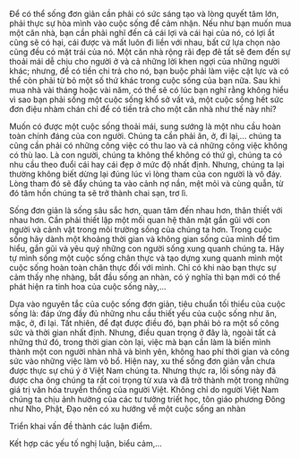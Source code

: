 Để có thể sống đơn giản cần phải có sức sáng tạo và lòng quyết tâm lớn, phải thực sự hòa mình vào cuộc sống để cảm nhận. Nếu như bạn muốn mua một căn nhà, bạn cần phải nghĩ đến cả cái lợi và cái hại của nó, có lợi ắt cũng sẽ có hại, cái được và mất luôn đi liền với nhau, bất cứ lựa chọn nào cũng đều có mặt trái của nó. Một căn nhà rộng rãi đẹp đẽ tất sẽ đem đến sự thoải mái dễ chịu cho người ở và cả những lời khen ngợi của những người khác; nhưng, để có tiền chi trả cho nó, bạn buộc phải làm việc cật lực và có thể còn phải từ bỏ một số thứ khác trong cuộc sống của bạn nữa. Sau khi mua nhà vài tháng hoặc vài năm, có thể sẽ có lúc bạn nghĩ rằng không hiểu vì sao bạn phải sống một cuộc sống khổ sở vất vả, một cuộc sống hết sức đơn điệu nhàm chán chỉ để có tiền trả cho một căn nhà như thế này nhỉ?

Muốn có được một cuộc sống thoải mái, sung sướng là một nhu cầu hoàn toàn chính đáng của con người. Chúng ta cần phải ăn, ở, đi lại,... chúng ta cũng cần phải có những công việc có thu lao và cả những công việc không có thù lao. Là con người, chúng ta không thể không có thứ gì, chúng ta có nhu cầu theo đuổi cái hay cái đẹp ở mức độ nhất định. Nhưng, chúng ta lại thường không biết dừng lại đúng lúc vì lòng tham của con người là vô đáy. Lòng tham đó sẽ đẩy chúng ta vào cảnh nợ nần, mệt mỏi và cùng quẫn, từ đó tâm hồn chúng ta sẽ trở thành chai sạn, trơ lì.

Sống đơn giản là sống sâu sắc hơn, quan tâm đến nhau hơn, thân thiết với nhau hơn. Cần phải thiết lập một mối quan hệ thân mật gắn gũi với con người và cảnh vật trong môi trường sống của chúng ta hơn. Trong cuộc sống hãy dành một khoảng thời gian và không gian sống của mình để tìm hiểu, gắn gũi và yêu quý những con người sống xung quanh chúng ta. Hãy tự mình sống một cuộc sống chân thực và tạo dựng xung quanh mình một cuộc sống hoàn toàn chân thực đối với mình. Chỉ có khi nào bạn thực sự cảm thấy nhẹ nhàng, bắt đầu sống an nhàn, có ý nghĩa thì bạn mới có thể phát hiện ra tinh hoa của cuộc sống này,...

Dựa vào nguyên tắc của cuộc sống đơn giản, tiêu chuẩn tối thiểu của cuộc sống là: đáp ứng đầy đủ những nhu cầu thiết yếu của cuộc sống như ăn, mặc, ở, đi lại. Tất nhiên, để đạt được điều đó, bạn phải bỏ ra một số công sức và thời gian nhất định. Nhưng, điều quan trọng ở đây là, ngoài tất cả những thứ đó, trong thời gian còn lại, việc mà bạn cần làm là biến mình thành một con người nhàn nhã và bình yên, không hao phí thời gian và công sức vào những việc làm vô bổ. Hiện nay, xu thế sống đơn giản vẫn chưa được thực sự chú ý ở Việt Nam chúng ta. Nhưng thực ra, lối sống này đã được cha ông chúng ta rất coi trọng từ xưa và đã trở thành một trong những giá trị văn hóa truyền thống của người Việt. Không chỉ do người Việt Nam chúng ta chịu ảnh hưởng của các tư tưởng triết học, tôn giáo phương Đông như Nho, Phật, Đạo nên có xu hướng về một cuộc sống an nhàn

Triển khai vấn đề thành các luận điểm.

Kết hợp các yếu tố nghị luận, biểu cảm,...
